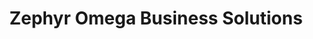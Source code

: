 ---
title: "Zephyr Omega Business Solutions"
url: /newport/zephyr-omega-business-solutions/
shop: shop
---